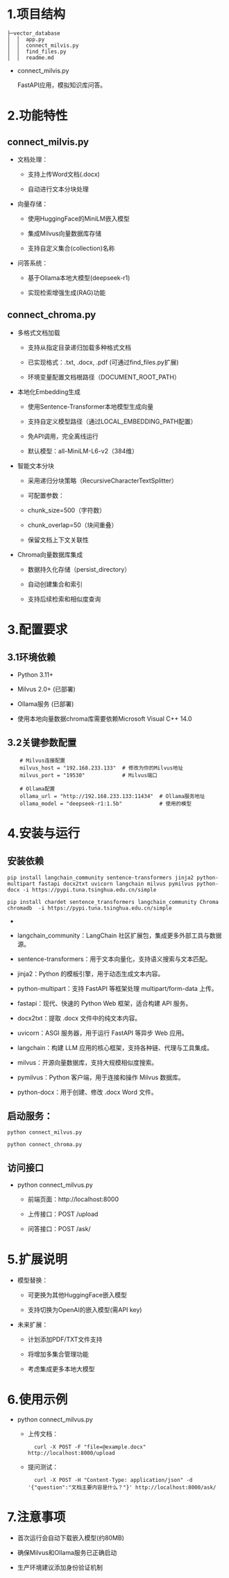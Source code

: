 # 1.项目结构 #

	├─vector_database
	│  │  app.py
	│  │  connect_milvis.py 
	│  │  find_files.py
	│  │  readme.md


- connect_milvis.py

	FastAPI应用，模拟知识库问答。 

# 2.功能特性 #
## connect_milvis.py ##


- 文档处理：



	- 支持上传Word文档(.docx)



	- 自动进行文本分块处理



- 向量存储：



	- 使用HuggingFace的MiniLM嵌入模型



	- 集成Milvus向量数据库存储



	- 支持自定义集合(collection)名称



- 问答系统：



	- 基于Ollama本地大模型(deepseek-r1)



	- 实现检索增强生成(RAG)功能
	
## connect_chroma.py ##


- 多格式文档加载


	- 支持从指定目录递归加载多种格式文档



	- 已实现格式：.txt, .docx, .pdf (可通过find_files.py扩展)



	- 环境变量配置文档根路径（DOCUMENT_ROOT_PATH）



- 本地化Embedding生成


	- 使用Sentence-Transformer本地模型生成向量



	- 支持自定义模型路径（通过LOCAL_EMBEDDING_PATH配置）



	- 免API调用，完全离线运行



	- 默认模型：all-MiniLM-L6-v2（384维）



- 智能文本分块


	- 采用递归分块策略（RecursiveCharacterTextSplitter）



	- 可配置参数：



	- chunk_size=500（字符数）



	- chunk_overlap=50（块间重叠）



	- 保留文档上下文关联性



- Chroma向量数据库集成


	- 数据持久化存储（persist_directory）



	- 自动创建集合和索引



	- 支持后续检索和相似度查询

# 3.配置要求 #
## 3.1环境依赖 ##


- Python 3.11+



- Milvus 2.0+ (已部署)



- Ollama服务 (已部署)

- 使用本地向量数据chroma库需要依赖Microsoft Visual C++ 14.0 

## 3.2关键参数配置 ##

		# Milvus连接配置
		milvus_host = "192.168.233.133"  # 修改为你的Milvus地址
		milvus_port = "19530"            # Milvus端口
		
		# Ollama配置
		ollama_url = "http://192.168.233.133:11434"  # Ollama服务地址
		ollama_model = "deepseek-r1:1.5b"            # 使用的模型
# 4.安装与运行 #
## 安装依赖 ##

	pip install langchain_community sentence-transformers jinja2 python-multipart fastapi docx2txt uvicorn langchain milvus pymilvus python-docx -i https://pypi.tuna.tsinghua.edu.cn/simple

	pip install chardet sentence_transformers langchain_community Chroma chromadb  -i https://pypi.tuna.tsinghua.edu.cn/simple


- 

- langchain_community：LangChain 社区扩展包，集成更多外部工具与数据源。



- sentence-transformers：用于文本向量化，支持语义搜索与文本匹配。



- jinja2：Python 的模板引擎，用于动态生成文本内容。



- python-multipart：支持 FastAPI 等框架处理 multipart/form-data 上传。



- fastapi：现代、快速的 Python Web 框架，适合构建 API 服务。



- docx2txt：提取 .docx 文件中的纯文本内容。



- uvicorn：ASGI 服务器，用于运行 FastAPI 等异步 Web 应用。



- langchain：构建 LLM 应用的核心框架，支持各种链、代理与工具集成。



- milvus：开源向量数据库，支持大规模相似度搜索。



- pymilvus：Python 客户端，用于连接和操作 Milvus 数据库。



- python-docx：用于创建、修改 .docx Word 文件。

## 启动服务： ##

	python connect_milvus.py

	python connect_chroma.py
## 访问接口 ##



- python connect_milvus.py

	- 前端页面：http://localhost:8000



	- 上传接口：POST /upload



	- 问答接口：POST /ask/

# 5.扩展说明 #


- 模型替换：



	- 可更换为其他HuggingFace嵌入模型



	- 支持切换为OpenAI的嵌入模型(需API key)

- 未来扩展：



	- 计划添加PDF/TXT文件支持



	- 将增加多集合管理功能



	- 考虑集成更多本地大模型

# 6.使用示例 #

- python connect_milvus.py

	- 上传文档：


			curl -X POST -F "file=@example.docx" http://localhost:8000/upload



	- 提问测试：


			curl -X POST -H "Content-Type: application/json" -d '{"question":"文档主要内容是什么？"}' http://localhost:8000/ask/

# 7.注意事项 #


- 首次运行会自动下载嵌入模型(约80MB)



- 确保Milvus和Ollama服务已正确启动



- 生产环境建议添加身份验证机制


